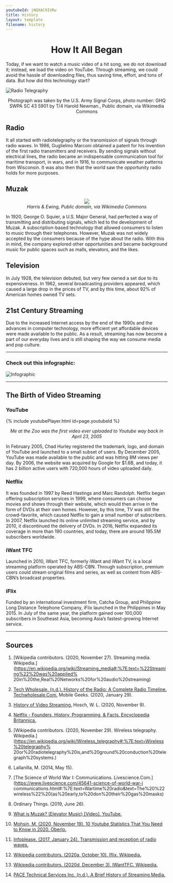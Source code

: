 ```yaml
---
youtubeId: jNQXAC9IVRw
title: History
layout: template
filename: history
--- 
```


<h1 align ="center"> How It All Began </h1>

Today, if we want to watch a music video of a hit song, we do not download it; instead, we load the video on YouTube. Through streaming, we could avoid the hassle of downloading files, thus saving time, effort, and tons of data. But how did this technology start?

![Radio Telegraphy](https://upload.wikimedia.org/wikipedia/commons/3/34/SCR188.jpg)
<p align="center"> Photograph was taken by the U.S. Army Signal Corps, photo number:  GHQ SWPA SC 43 5901 by T/4 Harold Newman., Public domain, via Wikimedia Commons </p>

## Radio 
It all started with radiotelegraphy or the transmission of signals through radio waves. In 1986, Guglielmo Marconi obtained a patent for his invention 
of the first radio transmitters and receivers. By sending signals without electrical lines, the radio became an indispensable communication tool for 
maritime transport, in wars, and in 1916, to communicate weather patterns from Wisconsin. It was also then that the world saw the opportunity radio holds 
for more purposes.

## Muzak 

<p align="center">
  <img src="https://upload.wikimedia.org/wikipedia/commons/3/33/Portrait_of_George_Owen_Squier.jpg">
   <br>
  <em> Harris & Ewing, Public domain, via Wikimedia Commons </em>
</p>

In 1920, George O. Squier, a U.S. Major General, had perfected a way of transmitting and distributing signals, which led to the development of Muzak. 
A subscription-based technology that allowed consumers to listen to music through their telephones. However, Muzak was not widely accepted by the consumers 
because of the hype about the radio. With this in mind, the company explored other opportunities and became background music for public spaces such as malls, 
elevators, and the likes.

## Television
In July 1928, the television debuted, but very few owned a set due to its expensiveness. In 1962, several broadcasting providers appeared, which caused 
a large drop in the prices of TV, and by this time, about 92% of American homes owned TV sets. 

## 21st Century Streaming 
Due to the increased Internet access by the end of the 1990s and the advances in computer technology, more efficient yet affordable devices were made available 
to the public. As a result, streaming has now become a part of our everyday lives and is still shaping the way we consume media and pop culture. 

***

### Check out this infographic:
![Infographic](https://blog.video.ibm.com/wp-content/uploads/2016/02/ABriefHistoryofStreamingVideo_peg.jpg)

***

## The Birth of Video Streaming 

### YouTube
{% include youtubePlayer.html id=page.youtubeId %}
 
<p align="center"> <i> Me at the Zoo was the first video ever uploaded to Youtube way back in April 23, 2005 </i> </p>

In February 2005, Chad Hurley registered the trademark, logo, and domain of YouTube and launched to a small subset of users. By December 2005, YouTube was made available to the public and was hitting 8M views per day. By 2006, the website was acquired by Google for $1.6B, and today, it has 2 billion active users with 720,000 hours of video uploaded daily. 

### Netflix 
It was founded in 1997 by Reed Hastings and Marc Randolph. Netflix began offering subscription services in 1999, where consumers can choose movies and shows through their website, which would then arrive in the form of DVDs at their own homes. However, by this time, TV was still the crowd-favorite, which caused Netflix to gain a small number of subscribers. In 2007, Netflix launched its online unlimited streaming service, and by 2010, it discontinued the delivery of DVDs. In 2016, Netflix expanded its coverage in more than 190 countries, and today, there are around 195.5M subscribers worldwide. 

### iWant TFC 
Launched in 2010, iWant TFC, formerly iWant and iWant TV, is a local streaming platform operated by ABS-CBN. Through subscription, premium users could stream original films and series, as well as content from ABS-CBN’s broadcast properties. 

### iFlix 
Funded by an international investment firm, Catcha Group, and Philippine Long Distance Telephone Company, iFlix launched in the Philippines in May 2015. In July of the same year, the platform gained over 100,000 subscribers in Southeast Asia, becoming Asia’s fastest-growing Internet service.



***

## Sources 
1. [Wikipedia contributors. (2020, November 27). Streaming media. Wikipedia.](https://en.wikipedia.org/wiki/Streaming_media#:%7E:text=%22Streaming%22%20was%20applied%
20in%20the,Real%20Networks%20for%20audio%20streaming)

2. [Tech Wholesale. (n.d.). History of the Radio: A Complete Radio Timeline. Techwholesale.Com.](https://www.techwholesale.com/history-of-the-radio.html) 
Mobile Geeks. (2020, January 29). 

3. [History of Video Streaming.](https://www.mobilegeeks.com/article/history-of-video-streaming/) 
Hosch, W. L. (2020, November 9). 

4. [Netflix - Founders, History, Programming, & Facts. Encyclopedia Britannica.](https://www.britannica.com/topic/Netflix-Inc) 

5. [Wikipedia contributors. (2020, November 29). Wireless telegraphy. Wikipedia.](https://en.wikipedia.org/wiki/Wireless_telegraphy#:%7E:text=Wireless%20telegraphy%
20or%20radiotelegraphy%20is,and%20ground%20conduction%20telegraph%20systems.)

6. Lallanilla, M. (2014, May 15). 

7. [The Science of World War I: Communications. Livescience.Com.] (https://www.livescience.com/45641-science-of-world-war-i 
communications.html#:%7E:text=Wartime%20radio&text=The%20%22wireless%22%20(as%20early,to%20don%20their%20gas%20masks)

8. Ordinary Things. (2019, June 26). 

9. [What is Muzak? (Elevator Music) [Video]. YouTube.](https://www.youtube.com/watch?v=47mYs1SGBq4)

10. [Mohsin, M. (2020, November 19). 10 Youtube Statistics That You Need to Know in 2020. Oberlo.](https://www.oberlo.com.ph/blog/youtube-statistics#:%7E:text=Here’s%20a%20summary%20of%20the,have%20their%20own%20YouTube%20account.)

11. [Infoplease. (2017, January 24). Transmission and reception of radio waves.](https://www.infoplease.com/encyclopedia/science/engineering/electrical/radio/transmission-and-reception-of-radio-waves)

12. [Wikipedia contributors. (2020a, October 10). Iflix. Wikipedia.](https://en.wikipedia.org/wiki/Iflix)

13. [Wikipedia contributors. (2020d, December 3). IWantTFC. Wikipedia.](https://en.wikipedia.org/wiki/IWantTFC) 

14. [PACE Technical Services Inc. (n.d.). A Brief History of Streaming Media.](https://www.pacetechnical.com/brief-history-streaming-media/) 
